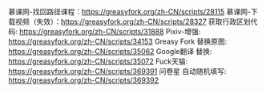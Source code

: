 慕课网-找回路径课程：https://greasyfork.org/zh-CN/scripts/28115
慕课网-下载视频（失效）：https://greasyfork.org/zh-CN/scripts/28327
获取行政区划代码: https://greasyfork.org/zh-CN/scripts/31888
Pixiv-增强: https://greasyfork.org/zh-CN/scripts/34153
Greasy Fork 替换原图: https://greasyfork.org/zh-CN/scripts/35062
Google翻译 替换: https://greasyfork.org/zh-CN/scripts/35072
Fuck天猫: https://greasyfork.org/zh-CN/scripts/369391
问卷星 自动随机填写: https://greasyfork.org/zh-CN/scripts/369392
